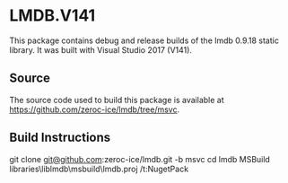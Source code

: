 # LMDB.V141

This package contains debug and release builds of the lmdb 0.9.18 static library. It was built with Visual Studio 2017 (V141).

## Source

The source code used to build this package is available at https://github.com/zeroc-ice/lmdb/tree/msvc.

## Build Instructions

git clone git@github.com:zeroc-ice/lmdb.git -b msvc
cd lmdb
MSBuild libraries\liblmdb\msbuild\lmdb.proj /t:NugetPack
